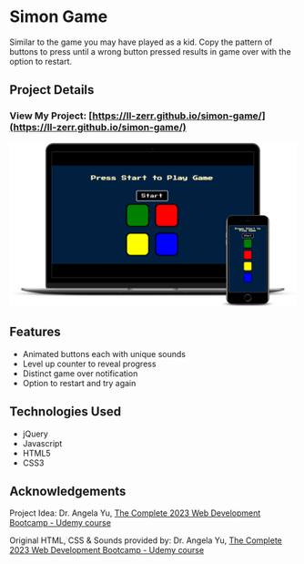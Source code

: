 # Simon Game

Similar to the game you may have played as a kid. Copy the pattern of buttons to press until a wrong button pressed results in game over with the option to restart.

## Project Details

### View My Project: [https://ll-zerr.github.io/simon-game/](https://ll-zerr.github.io/simon-game/)

![Screenshot](img/smartmockups_simon-game.png)

## Features

- Animated buttons each with unique sounds
- Level up counter to reveal progress
- Distinct game over notification
- Option to restart and try again

## Technologies Used

- jQuery
- Javascript
- HTML5
- CSS3

## Acknowledgements

Project Idea: Dr. Angela Yu, [The Complete 2023 Web Development Bootcamp - Udemy course](https://www.udemy.com/course/the-complete-web-development-bootcamp/?src=sac&kw=the+Complete+2023)

Original HTML, CSS & Sounds provided by: Dr. Angela Yu, [The Complete 2023 Web Development Bootcamp - Udemy course](https://www.udemy.com/course/the-complete-web-development-bootcamp/?src=sac&kw=the+Complete+2023)
